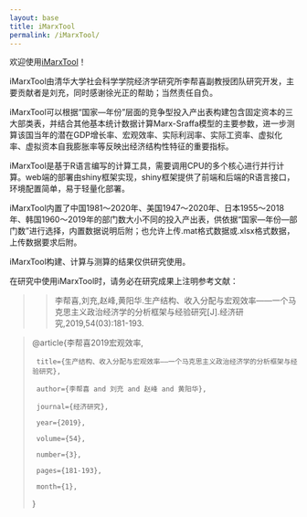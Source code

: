 ```yaml
---
layout: base
title: iMarxTool
permalink: /iMarxTool/
---
```


欢迎使用[iMarxTool](http://39.98.141.84:3838/iMarxTool/)！

iMarxTool由清华大学社会科学学院经济学研究所李帮喜副教授团队研究开发，主要贡献者是刘充，同时感谢徐光正的帮助；当然责任自负。

iMarxTool可以根据“国家—年份”层面的竞争型投入产出表构建包含固定资本的三大部类表，并结合其他基本统计数据计算Marx-Sraffa模型的主要参数，进一步测算该国当年的潜在GDP增长率、宏观效率、实际利润率、实际工资率、虚拟化率、虚拟资本自我膨胀率等反映出经济结构性特征的重要指标。

iMarxTool是基于R语言编写的计算工具，需要调用CPU的多个核心进行并行计算。web端的部署由shiny框架实现，shiny框架提供了前端和后端的R语言接口，环境配置简单，易于轻量化部署。

iMarxTool内置了中国1981～2020年、美国1947～2020年、日本1955～2018年、韩国1960～2019年的部门数大小不同的投入产出表，供依据“国家—年份—部门数”进行选择，内置数据说明后附；也允许上传.mat格式数据或.xlsx格式数据，上传数据要求后附。

iMarxTool构建、计算与测算的结果仅供研究使用。

在研究中使用iMarxTool时，请务必在研究成果上注明参考文献：

>> 李帮喜,刘充,赵峰,黄阳华.生产结构、收入分配与宏观效率——一个马克思主义政治经济学的分析框架与经验研究[J].经济研究,2019,54(03):181-193.

>@article{李帮喜2019宏观效率, 
>
>      title={生产结构、收入分配与宏观效率——一个马克思主义政治经济学的分析框架与经验研究},
>
>      author={李帮喜 and 刘充 and 赵峰 and 黄阳华},
> 
>      journal={经济研究},
> 
>      year={2019},
>
>      volume={54},
>
>      number={3},
>
>      pages={181-193},
>
>      month={1},
>
>}